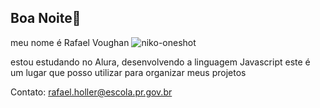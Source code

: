 ## Boa Noite🌃
meu nome é Rafael Voughan
![niko-oneshot](https://github.com/user-attachments/assets/8ccb9e35-1645-400b-954f-1f1b1ba6e1e0)

estou estudando no Alura, desenvolvendo a linguagem Javascript
este é um lugar que posso utilizar para organizar meus projetos

Contato: rafael.holler@escola.pr.gov.br
<!--
**oneshot1532/oneshot1532** is a ✨ _special_ ✨ repository because its `README.md` (this file) appears on your GitHub profile.

Here are some ideas to get you started:

- 🔭 I’m currently working on ...
- 🌱 I’m currently learning ...
- 👯 I’m looking to collaborate on ...
- 🤔 I’m looking for help with ...
- 💬 Ask me about ...
- 📫 How to reach me: ...
- 😄 Pronouns: ...
- ⚡ Fun fact: ...
-->
